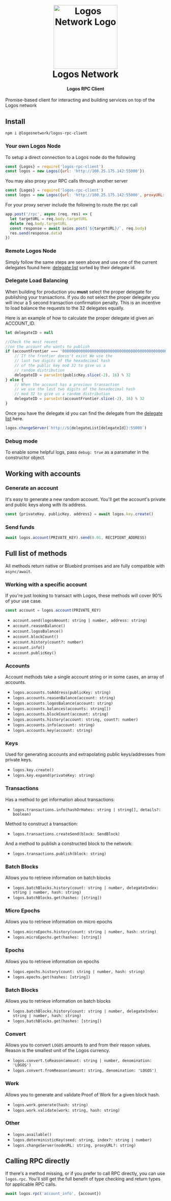 <h1 align="center" style="text-align:center">
  <br>
  <a href="http://www.logos.network"><img src="https://www.logos.network/assets/images/custom/logo.png" alt="Logos Network Logo" width="200"></a>
  <br>
  Logos Network
</h1>

<h4 align="center" style="text-align:center">Logos RPC Client</h4>

Promise-based client for interacting and building services on top of the Logos network

## Install

`npm i @logosnetwork/logos-rpc-client`

### Your own Logos Node


To setup a direct connection to a Logos node do the following
```javascript
const {Logos} = require('logos-rpc-client')
const logos = new Logos({url: 'http://100.25.175.142:55000'})
```

You may also proxy your RPC calls through another server
```javascript
const {Logos} = require('logos-rpc-client')
const logos = new Logos({url: 'http://100.25.175.142:55000', proxyURL: 'https://pla.bs'})
```

For your proxy server include the following to route the rpc call
```javascript
app.post('/rpc', async (req, res) => {
  let targetURL = req.body.targetURL
  delete req.body.targetURL
  const response = await axios.post(`${targetURL}/`, req.body)
  res.send(response.data)
})
```

### Remote Logos Node

Simply follow the same steps are seen above and use one of the current delegates found here: [delegate list](https://pla.bs/delegates) sorted by their delegate id.


### Delegate Load Balancing

When building for production you **must** select the proper delegate for publishing your transactions. If you do not select the proper delegate you will incur a 5 second transaction confirmation penalty. This is an incentive to load balance the requests to the 32 delegates equally.

Here is an example of how to calculate the proper delegate id given an ACCOUNT_ID.

```javascript
let delegateID = null

//Check the most recent 
//on the account who wants to publish
if (accountFrontier === '0000000000000000000000000000000000000000000000000000000000000000') {
    // If the frontier doesn't exist We use the 
    // last two digits of the hexadecimal hash 
    // of the public key mod 32 to give us a 
    // random distribution
    delegateID = parseInt(publicKey.slice(-2), 16) % 32
} else {
    // When the account has a previous transaction 
    // we use the last two digits of the hexadecimal hash
    // mod 32 to give us a random distribution
    delegateID = parseInt(accountFrontier.slice(-2), 16) % 32
}
```

Once you have the delegate id you can find the delegate from the [delegate list](https://pla.bs/delegates) here.

```javascript
logos.changeServer(`http://${delegateList[delegateId]}:55000`)
```


### Debug mode

To enable some helpful logs, pass `debug: true` as a paramater in the constructor object.

## Working with accounts

### Generate an account

It's easy to generate a new random account. You'll get the account's private and public keys along with its address.

```javascript
const {privateKey, publicKey, address} = await logos.key.create()
```


### Send funds

```javascript
await logos.account(PRIVATE_KEY).send(0.01, RECIPIENT_ADDRESS)
```

## Full list of methods

All methods return native or Bluebird promises and are fully compatible with `async/await`.

### Working with a specific account

If you're just looking to transact with Logos, these methods will cover 90% of your use case.

```typescript
const account = logos.account(PRIVATE_KEY)
```

* `account.send(logosAmount: string | number, address: string)`
* `account.reasonBalance()`
* `account.logosBalance()`
* `account.blockCount()`
* `account.history(count?: number)`
* `account.info()`
* `account.publicKey()`

### Accounts

Account methods take a single account string or in some cases, an array of accounts.

* `logos.accounts.toAddress(publicKey: string)`
* `logos.accounts.reasonBalance(account: string)`
* `logos.accounts.logosBalance(account: string)`
* `logos.accounts.balances(accounts: string[])`
* `logos.accounts.blockCount(account: string)`
* `logos.accounts.history(account: string, count?: number)`
* `logos.accounts.info(account: string)`
* `logos.accounts.key(account: string)`

### Keys

Used for generating accounts and extrapolating public keys/addresses from private keys.

* `logos.key.create()`
* `logos.key.expand(privateKey: string)`

### Transactions

Has a method to get information about transactions:

* `logos.transactions.info(hashOrHahes: string | string[], details?: boolean)`

Method to construct a transaction:

* `logos.transactions.createSend(block: SendBlock)`

And a method to publish a constructed block to the network:

* `logos.transactions.publish(block: string)`

### Batch Blocks

Allows you to retrieve information on batch blocks

* `logos.batchBlocks.history(count: string | number, delegateIndex: string | number, hash: string)`
* `logos.batchBlocks.get(hashes: [string])`

### Micro Epochs

Allows you to retrieve information on micro epochs

* `logos.microEpochs.history(count: string | number, hash: string)`
* `logos.microEpochs.get(hashes: [string])`


### Epochs

Allows you to retrieve information on epochs

* `logos.epochs.history(count: string | number, hash: string)`
* `logos.epochs.get(hashes: [string])`


### Batch Blocks

Allows you to retrieve information on batch blocks

* `logos.batchBlocks.history(count: string | number, delegateIndex: string | number, hash: string)`
* `logos.batchBlocks.get(hashes: [string])`

### Convert

Allows you to convert `LOGOS` amounts to and from their reason values. Reason is the smallest unit of the Logos currency.

* `logos.convert.toReason(amount: string | number, denomination: 'LOGOS')`
* `logos.convert.fromReason(amount: string, denomination: 'LOGOS')`

### Work

Allows you to generate and validate Proof of Work for a given block hash.

* `logos.work.generate(hash: string)`
* `logos.work.validate(work: string, hash: string)`

### Other

* `logos.available()`
* `logos.deterministicKey(seed: string, index?: string | number)`
* `logos.changeServer(nodeURL: string, proxyURL?: string)`

## Calling RPC directly

If there's a method missing, or if you prefer to call RPC directly, you can use `logos.rpc`. You'll still get the full benefit of type checking and return types for applicable RPC calls.

```typescript
await logos.rpc('account_info', {account})
```
